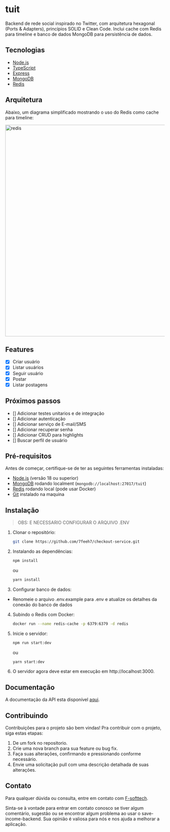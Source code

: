 # tuit

Backend de rede social inspirado no Twitter, com arquitetura hexagonal (Ports & Adapters), princípios SOLID e Clean Code.
Inclui cache com Redis para timeline e banco de dados MongoDB para persistência de dados.

## Tecnologias

- [Node.js](https://nodejs.org/en/)
- [TypeScript](https://www.typescriptlang.org/)
- [Express](https://expressjs.com/pt-br/)
- [MongoDB](https://www.mongodb.com/)
- [Redis](https://redis.io/)

## Arquitetura

Abaixo, um diagrama simplificado mostrando o uso do Redis como cache para timeline:

<img width="814" height="667" alt="redis" src="https://github.com/user-attachments/assets/0f2be216-070e-43cf-8032-84c09bd28719" />

## Features

- [x] Criar usuário
- [x] Listar usuários 
- [x] Seguir usuário
- [x] Postar
- [x] Listar postagens

## Próximos passos

- [] Adicionar testes unitarios e de integração
- [] Adicionar autenticação
- [] Adicionar serviço de E-mail/SMS
- [] Adicionar recuperar senha
- [] Adicionar CRUD para highlights
- [] Buscar perfil de usuário

## Pré-requisitos

Antes de começar, certifique-se de ter as seguintes ferramentas instaladas:

- [Node.js](https://nodejs.org/en/) (versão 18 ou superior)
- [MongoDB](https://www.mongodb.com/) rodando localment (`mongodb://localhost:27017/tuit`)
- [Redis](https://redis.io/) rodando local (pode usar Docker)
- [Git](https://git-scm.com/) instalado na maquina

## Instalação

> OBS: E NECESSARIO CONFIGURAR O ARQUIVO .ENV

1. Clonar o repositório:

   ```bash
   git clone https://github.com/7feeh7/checkout-service.git
   ```

2. Instalando as dependências:

   ```bash
   npm install
   ```

   ou

   ```bash
   yarn install
   ```

3. Configurar banco de dados:

- Renomeie o arquivo .env.example para .env e atualize os detalhes da conexão do banco de dados

4. Subindo o Redis com Docker:

    ```bash
    docker run --name redis-cache -p 6379:6379 -d redis
    ```

5. Inicie o servidor:

   ```bash
   npm run start:dev
   ```

   ou

   ```bash
   yarn start:dev
   ```

6. O servidor agora deve estar em execução em http://localhost:3000.

## Documentação

A documentação da API esta disponível [aqui](https://documenter.getpostman.com/view/15611768/2sA3s3GW7B).

## Contribuindo

Contribuições para o projeto são bem vindas! Pra contribuir com o projeto, siga estas etapas:

1. De um fork no repositorio.
2. Crie uma nova branch para sua feature ou bug fix.
3. Faça suas alterações, confirmando e pressionando conforme necessário.
4. Envie uma solicitação pull com uma descrição detalhada de suas alterações.

## Contato

Para qualquer dúvida ou consulta, entre em contato com [F-softtech](mailto:felipe.pires.soaresti@gmail.com).

Sinta-se à vontade para entrar em contato conosco se tiver algum comentário, sugestão ou se encontrar algum problema ao usar o save-income-backend. Sua opinião é valiosa para nós e nos ajuda a melhorar a aplicação.
